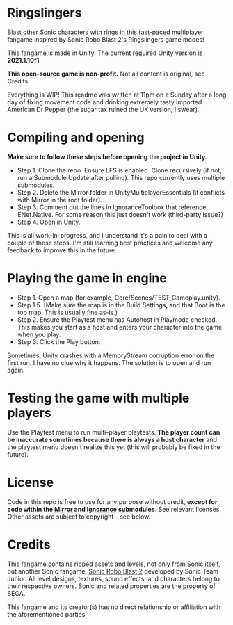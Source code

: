 # Ringslingers
Blast other Sonic characters with rings in this fast-paced multiplayer fangame inspired by Sonic Robo Blast 2's Ringslingers game modes!

This fangame is made in Unity. The current required Unity version is **2021.1.10f1**.

**This open-source game is non-profit.** Not all content is original, see Credits.

Everything is WIP! This readme was written at 11pm on a Sunday after a long day of fixing movement code and drinking extremely tasty imported American Dr Pepper (the sugar tax ruined the UK version, I swear).

# Compiling and opening
**Make sure to follow these steps before opening the project in Unity.**

* Step 1. Clone the repo. Ensure LFS is enabled. Clone recursively (if not, run a Submodule Update after pulling). This repo currently uses multiple submodules.  
* Step 2. Delete the Mirror folder in UnityMultiplayerEssentials (it conflicts with Mirror in the root folder).  
* Step 3. Comment out the lines in IgnoranceToolbox that reference ENet.Native. For some reason this just doesn't work (third-party issue?)  
* Step 4. Open in Unity.  

This is all work-in-progress, and I understand it's a pain to deal with a couple of these steps. I'm still learning best practices and welcome any feedback to improve this in the future.

# Playing the game in engine
* Step 1. Open a map (for example, Core/Scenes/TEST_Gameplay.unity).  
* Step 1.5. (Make sure the map is in the Build Settings, and that Boot is the top map. This is usually fine as-is.)  
* Step 2. Ensure the Playtest menu has Autohost in Playmode checked. This makes you start as a host and enters your character into the game when you play.  
* Step 3. Click the Play button.  

Sometimes, Unity crashes with a MemoryStream corruption error on the first run. I have no clue why it happens. The solution is to open and run again.

# Testing the game with multiple players
Use the Playtest menu to run multi-player playtests. **The player count can be inaccurate sometimes because there is always a host character** and the playtest menu doesn't realize this yet (this will probably be fixed in the future).

# License
Code in this repo is free to use for any purpose without credit, **except for code within the [Mirror](https://github.com/vis2k/mirror) and [Ignorance](https://github.com/SoftwareGuy/Ignorance) submodules**. See relevant licenses. Other assets are subject to copyright - see below.

# Credits
This fangame contains ripped assets and levels, not only from Sonic itself, but another Sonic fangame: [Sonic Robo Blast 2](http://srb2.org) developed by Sonic Team Junior. All level designs, textures, sound effects, and characters belong to their respective owners. Sonic and related properties are the property of SEGA.

This fangame and its creator(s) has no direct relationship or affiliation with the aforementioned parties.